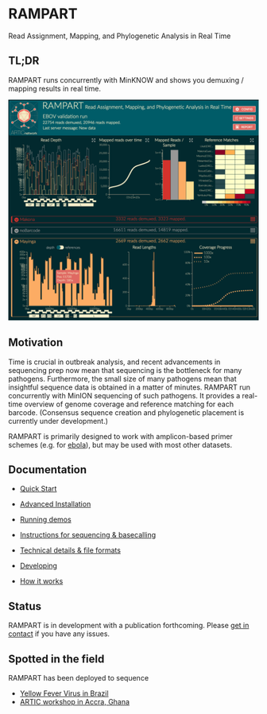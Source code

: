 # RAMPART
Read Assignment, Mapping, and Phylogenetic Analysis in Real Time

## TL;DR
RAMPART runs concurrently with MinKNOW and shows you demuxing / mapping results in real time.

![](docs/overview.png)


## Motivation
Time is crucial in outbreak analysis, and recent advancements in sequencing prep now mean that sequencing is the bottleneck for many pathogens.
Furthermore, the small size of many pathogens mean that insightful sequence data is obtained in a matter of minutes.
RAMPART run concurrently with MinION sequencing of such pathogens.
It provides a real-time overview of genome coverage and reference matching for each barcode.
(Consensus sequence creation and phylogenetic placement is currently under development.)

RAMPART is primarily designed to work with amplicon-based primer schemes (e.g. for [ebola](https://github.com/artic-network/primer-schemes)), but may be used with most other datasets.



## Documentation

* [Quick Start](docs/quickstart.md)
* [Advanced Installation](docs/advanced.md)
* [Running demos](docs/old_examples.md)
* [Instructions for sequencing & basecalling](docs/sequencing.md)
* [Technical details & file formats](docs/details.md)
* [Developing](docs/developing.md)



* [How it works](docs/overview.md)



## Status

RAMPART is in development with a publication forthcoming.
Please [get in contact](https://twitter.com/hamesjadfield) if you have any issues.

## Spotted in the field

RAMPART has been deployed to sequence
* [Yellow Fever Virus in Brazil](https://twitter.com/Hill_SarahC/status/1149372404260593664)
* [ARTIC workshop in Accra, Ghana](https://twitter.com/george_l/status/1073245364197711874)

